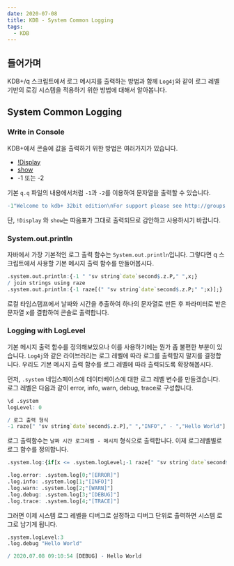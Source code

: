 ```yaml
---
date: 2020-07-08
title: KDB - System Common Logging
tags:
  - KDB
---
```


## 들어가며
KDB+/q 스크립트에서 로그 메시지를 출력하는 방법과 함께 `Log4j`와 같이 로그 레벨 기반의 로깅 시스템을 적용하기 위한 방법에 대해서 알아봅니다.

## System Common Logging

### Write in Console
KDB+에서 콘솔에 값을 출력하기 위한 방법은 여러가지가 있습니다.

- [!Display](https://code.kx.com/q/ref/display/)
- [show](https://code.kx.com/q/ref/show/)
- -1 또는 -2

기본 `q.q` 파일의 내용에서처럼 `-1`과 `-2`를 이용하여 문자열을 출력할 수 있습니다.
```q kdb+/q
-1"Welcome to kdb+ 32bit edition\nFor support please see http://groups.google.com/d/forum/personal-kdbplus\nTutorials can be found at http://code.kx.com\nTo exit, type \\\\\nTo remove this startup msg, edit q.q";
```

단, `!Display` 와 `show`는 따옴표가 그대로 출력되므로 감안하고 사용하시기 바랍니다.

### System.out.println
자바에서 가장 기본적인 로그 출력 함수는 `System.out.println`입니다. 그렇다면 q 스크립트에서 사용할 기본 메시지 출력 함수를 만들어봅시다.

```q kdb+/q
.system.out.println:{-1 " "sv string`date`second$.z.P," ",x;}
/ join strings using raze
.system.out.println:{-1 raze[(" "sv string`date`second$.z.P;" ";x)];}
```

로컬 타임스탬프에서 날짜와 시간을 추출하여 하나의 문자열로 만든 후 파라미터로 받은 문자열 x를 결합하여 콘솔로 출력합니다.

### Logging with LogLevel
기본 메시지 출력 함수를 정의해보았으나 이를 사용하기에는 뭔가 좀 불편한 부분이 있습니다. `Log4j`와 같은 라이브러리는 로그 레벨에 따라 로그를 출력할지 말지를 결정합니다. 우리도 기본 메시지 출력 함수를 로그 레벨에 따라 출력되도록 확장해봅시다.

먼저, `.system` 네임스페이스에 데이터베이스에 대한 로그 레벨 변수를 만들겠습니다.
로그 레벨은 다음과 같이 error, info, warn, debug, trace로 구성합니다.

```q kdb+/q
\d .system
logLevel: 0

/ 로그 출력 형식
-1 raze[" "sv string`date`second$.z.P]," ","INFO"," - ","Hello World"]
```

로그 출력함수는 `날짜 시간 로그레벨 - 메시지` 형식으로 출력합니다. 이제 로그레벨별로 로그 함수를 정의합니다.

```q kdb+/q
.system.log:{if[x <= .system.logLevel;-1 raze[" "sv string`date`second$.z.P]," ",y," - ",z]}

.log.error: .system.log[0;"[ERROR]"]
.log.info: .system.log[1;"[INFO]"]
.log.warn: .system.log[2;"[WARN]"]
.log.debug: .system.log[3;"[DEBUG]"]
.log.trace: .system.log[4;"[TRACE]"]
```

그러면 이제 시스템 로그 레벨을 디버그로 설정하고 디버그 단위로 출력하면 시스템 로그로 남기게 됩니다.

```q
.system.logLevel:3
.log.debug "Hello World"

/ 2020.07.08 09:10:54 [DEBUG] - Hello World
```
